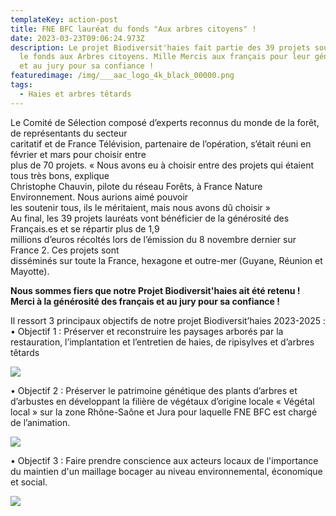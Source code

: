 ```yaml
---
templateKey: action-post
title: FNE BFC lauréat du fonds "Aux arbres citoyens" !
date: 2023-03-23T09:06:24.973Z
description: Le projet Biodiversit'haies fait partie des 39 projets soutenus par
  le fonds aux Arbres citoyens. Mille Mercis aux français pour leur générosité
  et au jury pour sa confiance !
featuredimage: /img/___aac_logo_4k_black_00000.png
tags:
  - Haies et arbres têtards
---
```

<!--StartFragment-->

Le Comité de Sélection composé d’experts reconnus du monde de la forêt, de représentants du secteur\
caritatif et de France Télévision, partenaire de l’opération, s’était réuni en février et mars pour choisir entre\
plus de 70 projets. « Nous avons eu à choisir entre des projets qui étaient tous très bons, explique\
Christophe Chauvin, pilote du réseau Forêts, à France Nature Environnement. Nous aurions aimé pouvoir\
les soutenir tous, ils le méritaient, mais nous avons dû choisir »\
Au final, les 39 projets lauréats vont bénéficier de la générosité des Français.es et se répartir plus de 1,9\
millions d’euros récoltés lors de l’émission du 8 novembre dernier sur France 2. Ces projets sont\
disséminés sur toute la France, hexagone et outre-mer (Guyane, Réunion et Mayotte).

**Nous sommes fiers que notre Projet Biodiversit'haies ait été retenu ! Merci à la générosité des français et au jury pour sa confiance !**

Il ressort 3 principaux objectifs de notre projet Biodiversit’haies 2023-2025 :
• Objectif 1 : Préserver et reconstruire les paysages arborés par la restauration, l’implantation et l’entretien de haies, de ripisylves et d’arbres têtards

![](/img/p9250546-alignement-charme-toucy-89.jpg?nf_resize=fit&w=400#img-center)

• Objectif 2 : Préserver le patrimoine génétique des plants d’arbres et d’arbustes en développant la filière de végétaux d’origine locale « Végétal local » sur la zone Rhône-Saône et Jura pour laquelle FNE BFC est chargé de l’animation.

![](/img/dsc_0200-1024x576.jpg?nf_resize=fit&w=400#img-center)

• Objectif 3 : Faire prendre conscience aux acteurs locaux de l'importance du maintien d'un maillage bocager au niveau environnemental, économique et social.

![](/img/dsc_0509-2-.jpg?nf_resize=fit&w=400#img-center)

<!--EndFragment-->